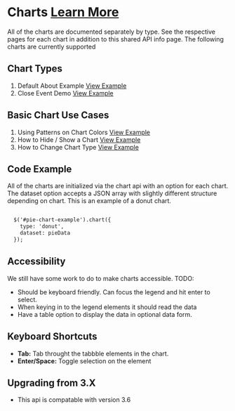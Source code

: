 
# Charts [Learn More](#)

All of the charts are documented separately by type. See the respective pages for each chart in addition to this shared API info page. The following charts are currently supported

## Chart Types

1. Default About Example [View Example]( ../components/about/example-index)
2. Close Event Demo [View Example]( ../components/about/test-close-event)

## Basic Chart Use Cases

1. Using Patterns on Chart Colors [View Example]( ../components/charts/example-chart-patterns.html)
2. How to Hide / Show a Chart [View Example]( ../components/charts/example-hide-show.html)
3. How to Change Chart Type [View Example]( ../components/charts/example-change-type.html	)

## Code Example

All of the charts are initialized via the chart api with an option for each chart. The dataset option accepts a JSON array with slightly different structure depending on chart. This is an example of a donut chart.

```html

  $('#pie-chart-example').chart({
    type: 'donut',
    dataset: pieData
  });


```

## Accessibility

We still have some work to do to make charts accessible. TODO:

- Should be keyboard friendly. Can focus the legend and hit enter to select.
- When keying in to the legend elements it should read the data
- Have a table option to display the data in optional data form.

## Keyboard Shortcuts

-   **Tab:** Tab throught the tabbble elements in the chart.
-   **Enter/Space:** Toggle selection on the element

## Upgrading from 3.X

-   This api is compatable with version 3.6

